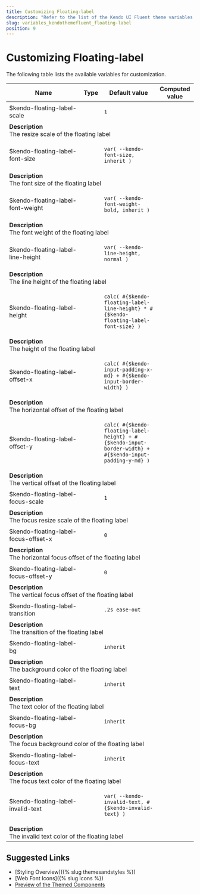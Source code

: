 ```yaml
---
title: Customizing Floating-label
description: "Refer to the list of the Kendo UI Fluent theme variables available for customization."
slug: variables_kendothemefluent_floating-label
position: 9
---
```


# Customizing Floating-label

The following table lists the available variables for customization.

<table class="theme-variables">
    <colgroup>
    <col style="width: 200px; white-space:nowrap;" />
    <col />
    <col />
    <col />
</colgroup>
<thead>
    <tr>
        <th>Name</th>
        <th>Type</th>
        <th>Default value</th>
        <th>Computed value</th>
    </tr>
</thead>
<tbody>
        <tr>
    <td>$kendo-floating-label-scale</td>
    <td></td>
<td>

`1`

</td>
<td>



</td>
</tr>
<tr>
    <td colspan="4" class="theme-variables-description-container"><div><b>Description</b><div class="theme-variables-description">The resize scale of the floating label</div></div>
    </td>
</tr>
<tr>
    <td>$kendo-floating-label-font-size</td>
    <td></td>
<td>

`var( --kendo-font-size, inherit )`

</td>
<td>



</td>
</tr>
<tr>
    <td colspan="4" class="theme-variables-description-container"><div><b>Description</b><div class="theme-variables-description">The font size of the floating label</div></div>
    </td>
</tr>
<tr>
    <td>$kendo-floating-label-font-weight</td>
    <td></td>
<td>

`var( --kendo-font-weight-bold, inherit )`

</td>
<td>



</td>
</tr>
<tr>
    <td colspan="4" class="theme-variables-description-container"><div><b>Description</b><div class="theme-variables-description">The font weight of the floating label</div></div>
    </td>
</tr>
<tr>
    <td>$kendo-floating-label-line-height</td>
    <td></td>
<td>

`var( --kendo-line-height, normal )`

</td>
<td>



</td>
</tr>
<tr>
    <td colspan="4" class="theme-variables-description-container"><div><b>Description</b><div class="theme-variables-description">The line height of the floating label</div></div>
    </td>
</tr>
<tr>
    <td>$kendo-floating-label-height</td>
    <td></td>
<td>

`calc( #{$kendo-floating-label-line-height} * #{$kendo-floating-label-font-size} )`

</td>
<td>



</td>
</tr>
<tr>
    <td colspan="4" class="theme-variables-description-container"><div><b>Description</b><div class="theme-variables-description">The height of the floating label</div></div>
    </td>
</tr>
<tr>
    <td>$kendo-floating-label-offset-x</td>
    <td></td>
<td>

`calc( #{$kendo-input-padding-x-md} + #{$kendo-input-border-width} )`

</td>
<td>



</td>
</tr>
<tr>
    <td colspan="4" class="theme-variables-description-container"><div><b>Description</b><div class="theme-variables-description">The horizontal offset of the floating label</div></div>
    </td>
</tr>
<tr>
    <td>$kendo-floating-label-offset-y</td>
    <td></td>
<td>

`calc( #{$kendo-floating-label-height} + #{$kendo-input-border-width} + #{$kendo-input-padding-y-md} )`

</td>
<td>



</td>
</tr>
<tr>
    <td colspan="4" class="theme-variables-description-container"><div><b>Description</b><div class="theme-variables-description">The vertical offset of the floating label</div></div>
    </td>
</tr>
<tr>
    <td>$kendo-floating-label-focus-scale</td>
    <td></td>
<td>

`1`

</td>
<td>



</td>
</tr>
<tr>
    <td colspan="4" class="theme-variables-description-container"><div><b>Description</b><div class="theme-variables-description">The focus resize scale of the floating label</div></div>
    </td>
</tr>
<tr>
    <td>$kendo-floating-label-focus-offset-x</td>
    <td></td>
<td>

`0`

</td>
<td>



</td>
</tr>
<tr>
    <td colspan="4" class="theme-variables-description-container"><div><b>Description</b><div class="theme-variables-description">The horizontal focus offset of the floating label</div></div>
    </td>
</tr>
<tr>
    <td>$kendo-floating-label-focus-offset-y</td>
    <td></td>
<td>

`0`

</td>
<td>



</td>
</tr>
<tr>
    <td colspan="4" class="theme-variables-description-container"><div><b>Description</b><div class="theme-variables-description">The vertical focus offset of the floating label</div></div>
    </td>
</tr>
<tr>
    <td>$kendo-floating-label-transition</td>
    <td></td>
<td>

`.2s ease-out`

</td>
<td>



</td>
</tr>
<tr>
    <td colspan="4" class="theme-variables-description-container"><div><b>Description</b><div class="theme-variables-description">The transition of the floating label</div></div>
    </td>
</tr>
<tr>
    <td>$kendo-floating-label-bg</td>
    <td></td>
<td>

`inherit`

</td>
<td>



</td>
</tr>
<tr>
    <td colspan="4" class="theme-variables-description-container"><div><b>Description</b><div class="theme-variables-description">The background color of the floating label</div></div>
    </td>
</tr>
<tr>
    <td>$kendo-floating-label-text</td>
    <td></td>
<td>

`inherit`

</td>
<td>



</td>
</tr>
<tr>
    <td colspan="4" class="theme-variables-description-container"><div><b>Description</b><div class="theme-variables-description">The text color of the floating label</div></div>
    </td>
</tr>
<tr>
    <td>$kendo-floating-label-focus-bg</td>
    <td></td>
<td>

`inherit`

</td>
<td>



</td>
</tr>
<tr>
    <td colspan="4" class="theme-variables-description-container"><div><b>Description</b><div class="theme-variables-description">The focus background color of the floating label</div></div>
    </td>
</tr>
<tr>
    <td>$kendo-floating-label-focus-text</td>
    <td></td>
<td>

`inherit`

</td>
<td>



</td>
</tr>
<tr>
    <td colspan="4" class="theme-variables-description-container"><div><b>Description</b><div class="theme-variables-description">The focus text color of the floating label</div></div>
    </td>
</tr>
<tr>
    <td>$kendo-floating-label-invalid-text</td>
    <td></td>
<td>

`var( --kendo-invalid-text, #{$kendo-invalid-text} )`

</td>
<td>



</td>
</tr>
<tr>
    <td colspan="4" class="theme-variables-description-container"><div><b>Description</b><div class="theme-variables-description">The invalid text color of the floating label</div></div>
    </td>
</tr>
</tbody>
</table>

## Suggested Links

* [Styling Overview]({% slug themesandstyles %})
* [Web Font Icons]({% slug icons %})
* [Preview of the Themed Components](../)


